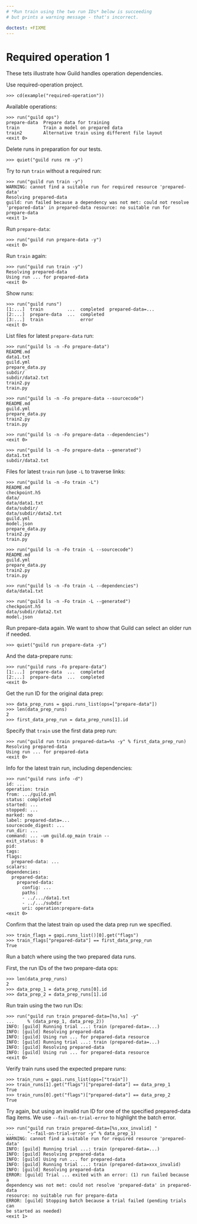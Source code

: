 ```yaml
---
# *Run train using the two run IDs* below is succeeding
# but prints a warning message - that's incorrect.

doctest: +FIXME
---
```


# Required operation 1

These tets illustrate how Guild handles operation dependencies.

Use required-operation project.

    >>> cd(example("required-operation"))

Available operations:

    >>> run("guild ops")
    prepare-data  Prepare data for training
    train         Train a model on prepared data
    train2        Alternative train using different file layout
    <exit 0>

Delete runs in preparation for our tests.

    >>> quiet("guild runs rm -y")

Try to run `train` without a required run:

    >>> run("guild run train -y")
    WARNING: cannot find a suitable run for required resource 'prepared-data'
    Resolving prepared-data
    guild: run failed because a dependency was not met: could not resolve
    'prepared-data' in prepared-data resource: no suitable run for prepare-data
    <exit 1>

Run `prepare-data`:

    >>> run("guild run prepare-data -y")
    <exit 0>

Run `train` again:

    >>> run("guild run train -y")
    Resolving prepared-data
    Using run ... for prepared-data
    <exit 0>

Show runs:

    >>> run("guild runs")
    [1:...]  train         ...  completed  prepared-data=...
    [2:...]  prepare-data  ...  completed
    [3:...]  train              error
    <exit 0>

List files for latest `prepare-data` run:

    >>> run("guild ls -n -Fo prepare-data")
    README.md
    data1.txt
    guild.yml
    prepare_data.py
    subdir/
    subdir/data2.txt
    train2.py
    train.py

    >>> run("guild ls -n -Fo prepare-data --sourcecode")
    README.md
    guild.yml
    prepare_data.py
    train2.py
    train.py

    >>> run("guild ls -n -Fo prepare-data --dependencies")
    <exit 0>

    >>> run("guild ls -n -Fo prepare-data --generated")
    data1.txt
    subdir/data2.txt

Files for latest `train` run (use `-L` to traverse links:

    >>> run("guild ls -n -Fo train -L")
    README.md
    checkpoint.h5
    data/
    data/data1.txt
    data/subdir/
    data/subdir/data2.txt
    guild.yml
    model.json
    prepare_data.py
    train2.py
    train.py

    >>> run("guild ls -n -Fo train -L --sourcecode")
    README.md
    guild.yml
    prepare_data.py
    train2.py
    train.py

    >>> run("guild ls -n -Fo train -L --dependencies")
    data/data1.txt

    >>> run("guild ls -n -Fo train -L --generated")
    checkpoint.h5
    data/subdir/data2.txt
    model.json

Run prepare-data again. We want to show that Guild can select an older
run if needed.

    >>> quiet("guild run prepare-data -y")

And the data-prepare runs:

    >>> run("guild runs -Fo prepare-data")
    [1:...]  prepare-data  ...  completed
    [2:...]  prepare-data  ...  completed
    <exit 0>

Get the run ID for the original data prep:

    >>> data_prep_runs = gapi.runs_list(ops=["prepare-data"])
    >>> len(data_prep_runs)
    2
    >>> first_data_prep_run = data_prep_runs[1].id

Specify that `train` use the first data prep run:

    >>> run("guild run train prepared-data=%s -y" % first_data_prep_run)
    Resolving prepared-data
    Using run ... for prepared-data
    <exit 0>

Info for the latest train run, including dependencies:

    >>> run("guild runs info -d")
    id: ...
    operation: train
    from: .../guild.yml
    status: completed
    started: ...
    stopped: ...
    marked: no
    label: prepared-data=...
    sourcecode_digest: ...
    run_dir: ...
    command: ... -um guild.op_main train --
    exit_status: 0
    pid:
    tags:
    flags:
      prepared-data: ...
    scalars:
    dependencies:
      prepared-data:
        prepared-data:
          config: ...
          paths:
          - ../.../data1.txt
          - ../.../subdir
          uri: operation:prepare-data
    <exit 0>

Confirm that the latest train op used the data prep run we specified.

    >>> train_flags = gapi.runs_list()[0].get("flags")
    >>> train_flags["prepared-data"] == first_data_prep_run
    True

Run a batch where using the two prepared data runs.

First, the run IDs of the two prepare-data ops:

    >>> len(data_prep_runs)
    2
    >>> data_prep_1 = data_prep_runs[0].id
    >>> data_prep_2 = data_prep_runs[1].id

Run train using the two run IDs:

    >>> run("guild run train prepared-data=[%s,%s] -y"
    ...     % (data_prep_1, data_prep_2))
    INFO: [guild] Running trial ...: train (prepared-data=...)
    INFO: [guild] Resolving prepared-data
    INFO: [guild] Using run ... for prepared-data resource
    INFO: [guild] Running trial ...: train (prepared-data=...)
    INFO: [guild] Resolving prepared-data
    INFO: [guild] Using run ... for prepared-data resource
    <exit 0>

Verify train runs used the expected prepare runs:

    >>> train_runs = gapi.runs_list(ops=["train"])
    >>> train_runs[1].get("flags")["prepared-data"] == data_prep_1
    True
    >>> train_runs[0].get("flags")["prepared-data"] == data_prep_2
    True

Try again, but using an invalid run ID for one of the specified
prepared-data flag items. We use `--fail-on-trial-error` to highlight
the batch error.

    >>> run("guild run train prepared-data=[%s,xxx_invalid] "
    ...     "--fail-on-trial-error -y" % data_prep_1)
    WARNING: cannot find a suitable run for required resource 'prepared-data'
    INFO: [guild] Running trial ...: train (prepared-data=...)
    INFO: [guild] Resolving prepared-data
    INFO: [guild] Using run ... for prepared-data
    INFO: [guild] Running trial ...: train (prepared-data=xxx_invalid)
    INFO: [guild] Resolving prepared-data
    ERROR: [guild] Trial ... exited with an error: (1) run failed because a
    dependency was not met: could not resolve 'prepared-data' in prepared-data
    resource: no suitable run for prepare-data
    ERROR: [guild] Stopping batch because a trial failed (pending trials can
    be started as needed)
    <exit 1>
